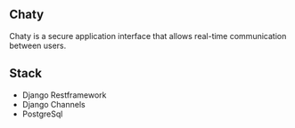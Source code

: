 ## Chaty

Chaty is a secure application interface that allows real-time communication between users.

## Stack

- Django Restframework
- Django Channels
- PostgreSql
